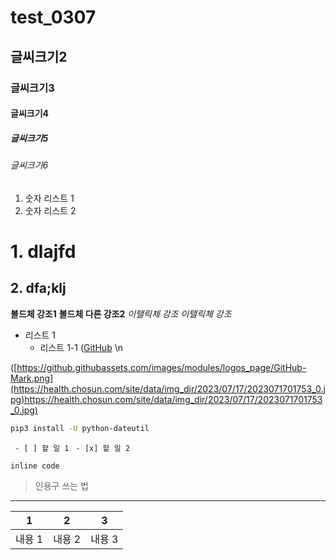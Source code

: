 # test_0307
## 글씨크기2
### 글씨크기3
#### 글씨크기4
##### 글씨크기5
###### 글씨크기6
1. 숫자 리스트 1
2. 숫자 리스트 2
# 1. dlajfd
## 2. dfa;klj
**볼드체 강조1**
__볼드체 다른 강조2__
*이탤릭체 강조*
_이탤릭체 강조_
- 리스트 1
   - 리스트 1-1
([GitHub](https://github.com/) \n

([https://github.githubassets.com/images/modules/logos_page/GitHub-Mark.png](https://health.chosun.com/site/data/img_dir/2023/07/17/2023071701753_0.jpg)https://health.chosun.com/site/data/img_dir/2023/07/17/2023071701753_0.jpg)

```bash
pip3 install -U python-dateutil
```

` - [ ] 할 일 1`
` - [x] 할 일 2`

`inline code`

> 인용구 쓰는 법

---

| 1 | 2 | 3 |
|---|---|---|
| 내용 1 | 내용 2| 내용 3|

